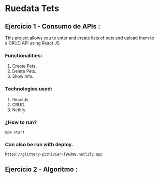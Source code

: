 ﻿# Ruedata Tets
 
 ## Ejercicio 1 - Consumo de APIs :
 
This project allows you to enter and create lists of pets and upload them to a CRUD API using React.JS

### Functionalities:
1. Create Pets.
2. Delete Pets.
3. Show Info.

### Technologies used:
1. ReactJs.
2. CRUD.
3. Netlify.

### ¿How to run?
    npm start
### Can also be run with deploy.
    https://glittery-pithivier-f96d88.netlify.app
    
## Ejercicio 2 - Algoritmo :
    
